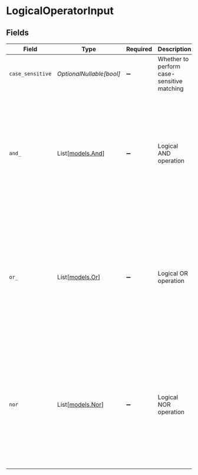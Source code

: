 # LogicalOperatorInput


## Fields

| Field                                                                                                                    | Type                                                                                                                     | Required                                                                                                                 | Description                                                                                                              | Example                                                                                                                  |
| ------------------------------------------------------------------------------------------------------------------------ | ------------------------------------------------------------------------------------------------------------------------ | ------------------------------------------------------------------------------------------------------------------------ | ------------------------------------------------------------------------------------------------------------------------ | ------------------------------------------------------------------------------------------------------------------------ |
| `case_sensitive`                                                                                                         | *OptionalNullable[bool]*                                                                                                 | :heavy_minus_sign:                                                                                                       | Whether to perform case-sensitive matching                                                                               | true                                                                                                                     |
| `and_`                                                                                                                   | List[[models.And](../models/and_.md)]                                                                                    | :heavy_minus_sign:                                                                                                       | Logical AND operation                                                                                                    | [<br/>{<br/>"key": "name",<br/>"operator": "eq",<br/>"value": "John"<br/>},<br/>{<br/>"key": "age",<br/>"operator": "gte",<br/>"value": 30<br/>}<br/>] |
| `or_`                                                                                                                    | List[[models.Or](../models/or_.md)]                                                                                      | :heavy_minus_sign:                                                                                                       | Logical OR operation                                                                                                     | [<br/>{<br/>"key": "status",<br/>"operator": "eq",<br/>"value": "active"<br/>},<br/>{<br/>"key": "role",<br/>"operator": "eq",<br/>"value": "admin"<br/>}<br/>] |
| `nor`                                                                                                                    | List[[models.Nor](../models/nor.md)]                                                                                     | :heavy_minus_sign:                                                                                                       | Logical NOR operation                                                                                                    | [<br/>{<br/>"key": "department",<br/>"operator": "eq",<br/>"value": "HR"<br/>},<br/>{<br/>"key": "location",<br/>"operator": "eq",<br/>"value": "remote"<br/>}<br/>] |